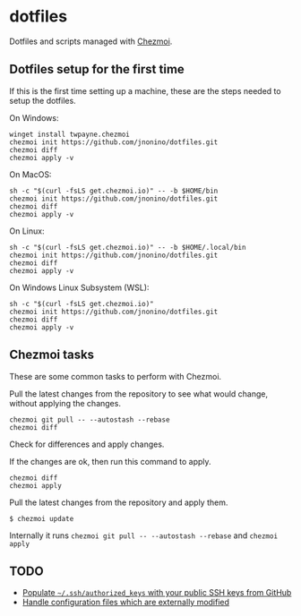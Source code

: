 # dotfiles

Dotfiles and scripts managed with [Chezmoi](https://www.chezmoi.io/).

## Dotfiles setup for the first time
If this is the first time setting up a machine, these are the steps needed to setup the dotfiles.

On Windows:
```
winget install twpayne.chezmoi
chezmoi init https://github.com/jnonino/dotfiles.git
chezmoi diff
chezmoi apply -v
```

On MacOS:
```
sh -c "$(curl -fsLS get.chezmoi.io)" -- -b $HOME/bin
chezmoi init https://github.com/jnonino/dotfiles.git
chezmoi diff
chezmoi apply -v
```

On Linux:
```
sh -c "$(curl -fsLS get.chezmoi.io)" -- -b $HOME/.local/bin
chezmoi init https://github.com/jnonino/dotfiles.git
chezmoi diff
chezmoi apply -v
```

On Windows Linux Subsystem (WSL):
```
sh -c "$(curl -fsLS get.chezmoi.io)"
chezmoi init https://github.com/jnonino/dotfiles.git
chezmoi diff
chezmoi apply -v
```

## Chezmoi tasks

These are some common tasks to perform with Chezmoi.

Pull the latest changes from the repository to see what would change, without applying the changes.
```
chezmoi git pull -- --autostash --rebase
chezmoi diff
```

Check for differences and apply changes.

If the changes are ok, then run this command to apply.
```
chezmoi diff
chezmoi apply
```

Pull the latest changes from the repository and apply them.
```
$ chezmoi update
```
Internally it runs `chezmoi git pull -- --autostash --rebase` and `chezmoi apply`

## TODO

- [Populate `~/.ssh/authorized_keys` with your public SSH keys from GitHub](https://www.chezmoi.io/user-guide/manage-different-types-of-file/#populate-sshauthorized_keys-with-your-public-ssh-keys-from-github)
- [Handle configuration files which are externally modified](https://www.chezmoi.io/user-guide/manage-different-types-of-file/#handle-configuration-files-which-are-externally-modified)

